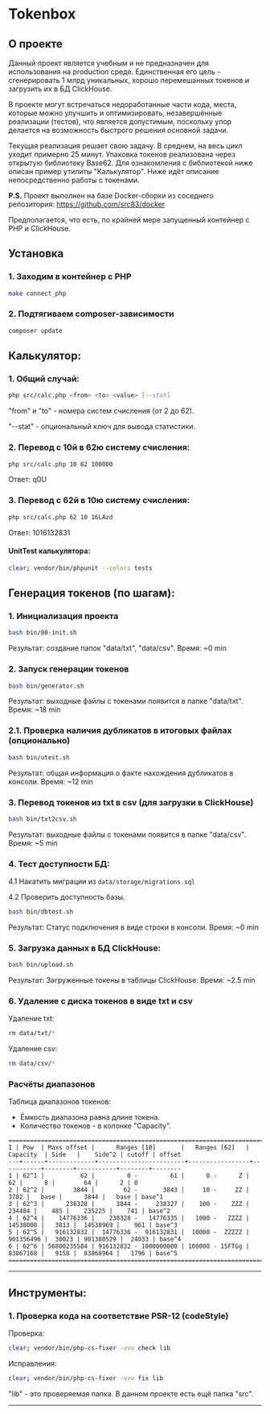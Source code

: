 # Tokenbox

## О проекте

Данный проект является учебным и не предназначен для использования на production среде. 
Единственная его цель - сгенерировать 1 млрд уникальных, хорошо перемешанных токенов и загрузить их в БД ClickHouse.

В проекте могут встречаться недоработанные части кода, места, которые можно улучшить и оптимизировать, незавершённые 
реализации (тестов), что является допустимым, поскольку упор делается на возможность быстрого решения основной задачи.

Текущая реализация решает свою задачу. В среднем, на весь цикл уходит примерно 25 минут. Упаковка токенов реализована 
через открытую библиотеку Base62. Для ознакомления с библиотекой ниже описан пример утилиты "Калькулятор". 
Ниже идёт описание непосредственно работы с токенами.

**P.S.** Проект выполнен на базе Docker-сборки из соседнего репозитория: https://github.com/src83/docker

Предполагается, что есть, по крайней мере запущенный контейнер с PHP и ClickHouse.


## Установка

### 1. Заходим в контейнер с PHP
```bash 
make connect_php
```

### 2. Подтягиваем composer-зависимости
```bash 
composer update
```


## Калькулятор:

### 1. Общий случай:
```bash
php src/calc.php <from> <to> <value> [--stat]
```
"from" и "to" - номера систем счисления (от 2 до 62).

"--stat" - опциональный ключ для вывода статистики. 

### 2. Перевод с 10й в 62ю систему счисления:
```bash
php src/calc.php 10 62 100000
```
Ответ: q0U

### 3. Перевод с 62й в 10ю систему счисления:
```bash
php src/calc.php 62 10 16LAzd
```
Ответ: 1016132831

#### UnitTest калькулятора:
```bash
clear; vendor/bin/phpunit --colors tests
```


## Генерация токенов (по шагам):

### 1. Инициализация проекта
```bash
bash bin/00-init.sh
```
Результат: создание папок "data/txt", "data/csv".
Время: ~0 min


### 2. Запуск генерации токенов
```bash
bash bin/generator.sh
```
Результат: выходные файлы с токенами появится в папке "data/txt".
Время: ~18 min


### 2.1. Проверка наличия дубликатов в итоговых файлах (опционально)
```bash
bash bin/utest.sh
```
Результат: общая информация о факте нахождения дубликатов в консоли.
Время: ~12 min


### 3. Перевод токенов из txt в csv (для загрузки в ClickHouse)
```bash
bash bin/txt2csv.sh
```
Результат: выходные файлы с токенами появится в папке "data/csv".
Время: ~5 min


### 4. Тест доступности БД:
4.1 Накатить миграции из `data/storage/migrations.sql`

4.2 Проверить доступность базы.
```bash
bash bin/dbtest.sh
```
Результат: Статус подключения в виде строки в консоли.
Время: ~0 min


### 5. Загрузка данных в БД ClickHouse:
```bash
bash bin/upload.sh
```
Результат: Загруженные токены в таблицы ClickHouse.
Время: ~2.5 min


### 6. Удаление с диска токенов в виде txt и csv
Удаление txt: 
```bash
rm data/txt/*
```
Удаление csv:
```bash
rm data/csv/*
```


### Расчёты диапазонов

Таблица диапазонов токенов:
* Ёмкость диапазона равна длине токена.
* Количество токенов - в колонке "Capacity".

```
======================================================================================================================
I | Pow  | Maxs offset |      Ranges [10]       |   Ranges [62]   | Capacity  | Side   |    Side^2 | cutoff | offset
---+------+-------------+------------------------+-----------------+-----------+--------+-----------+--------+--------
1 | 62^1 |          62 |         0 -         61 |      0 -      Z |        62 |      8 |        64 |      2 | 0
2 | 62^2 |        3844 |        62 -       3843 |     10 -     ZZ |      3782 |   base |      3844 |   base | base^1
3 | 62^3 |      238328 |      3844 -     238327 |    100 -    ZZZ |    234484 |    485 |    235225 |    741 | base^2
4 | 62^4 |    14776336 |    238328 -   14776335 |   1000 -   ZZZZ |  14538008 |   3813 |  14538969 |    961 | base^3
5 | 62^5 |   916132832 |  14776336 -  916132831 |  10000 -  ZZZZZ | 901356496 |  30023 | 901380529 |  24033 | base^4
6 | 62^6 | 56800235584 | 916132832 - 1000000000 | 100000 - 15FTGg |  83867168 |   9158 |  83868964 |   1796 | base^5
======================================================================================================================
```

----------------------------------------------------------------------------------------------------------------------

## Инструменты:

### 1. Проверка кода на соответствие PSR-12 (codeStyle)
Проверка:
```bash
clear; vendor/bin/php-cs-fixer -vvv check lib
```

Исправления:
```bash
clear; vendor/bin/php-cs-fixer -vvv fix lib
```
"lib" - это проверяемая папка. В данном проекте есть ещё папка "src".

----------------------------------------------------------------------------------------------------------------------

